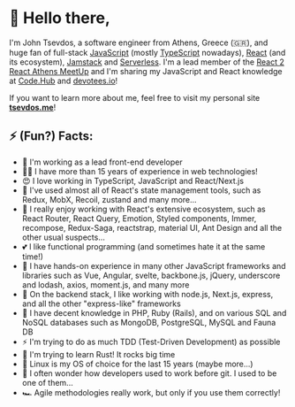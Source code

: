 # 👋 Hello there,

I'm John Tsevdos, a software engineer from Athens, Greece (🇬🇷), and huge fan of full-stack [JavaScript](https://developer.mozilla.org/en-US/docs/Web/JavaScript) (mostly [TypeScript](https://www.typescriptlang.org/) nowadays), [React](https://reactjs.org/) (and its ecosystem), [Jamstack](https://jamstack.org/) and [Serverless](https://en.wikipedia.org/wiki/Serverless_computing). I'm a lead member of the [React 2 React Athens MeetUp](https://www.meetup.com/react-to-react-athens-meetup/) and I'm sharing my JavaScript and React knowledge at [Code.Hub](https://www.codehub.gr/codelearn/our-instructors/) and [devotees.io](https://devotees.io/)!

If you want to learn more about me, feel free to visit my personal site **[tsevdos.me](https://tsevdos.me/)**!

## ⚡ (Fun?) Facts:

- 💼 I'm working as a lead front-end developer
- 💪🏻 I have more than 15 years of experience in web technologies!
- 😍 I love working in TypeScript, JavaScript and React/Next.js
- 🔧 I've used almost all of React's state management tools, such as Redux, MobX, Recoil, zustand and many more...
- 🔨 I really enjoy working with React's extensive ecosystem, such as React Router, React Query, Emotion, Styled components, Immer, recompose, Redux-Saga, reactstrap, material UI, Ant Design and all the other usual suspects...
- 💕 I like functional programming (and sometimes hate it at the same time!)
- 🤫 I have hands-on experience in many other JavaScript frameworks and libraries such as Vue, Angular, svelte, backbone.js, jQuery, underscore and lodash, axios, moment.js, and many more
- 🤔 On the backend stack, I like working with node.js, Next.js, express, and all the other "express-like" frameworks
- 😬 I have decent knowledge in PHP, Ruby (Rails), and on various SQL and NoSQL databases such as MongoDB, PostgreSQL, MySQL and Fauna DB
- ⚡ I'm trying to do as much TDD (Test-Driven Development) as possible
- 🌱 I'm trying to learn Rust! It rocks big time
- 🐧 Linux is my OS of choice for the last 15 years (maybe more...)
- 🌳 I often wonder how developers used to work before git. I used to be one of them...
- 🏎 Agile methodologies really work, but only if you use them correctly!

